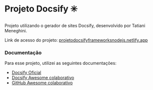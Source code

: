 # Projeto Docsify :eight_spoked_asterisk:

Projeto utilizando o gerador de sites Docsify, desenvolvido por Tatiani Meneghini.

Link de acesso do projeto:
[projetodocsifyframeworksnodejs.netlify.app](https://projetodocsifyframeworksnodejs.netlify.app)

### Documentação

Para esse projeto, utilizei as seguintes documentações:

- [Docsify Oficial](https://docsify.js.org/)
- [Docsify Awesome colaborativo](https://docsify.js.org/#/awesome)
- [GitHub Awesome colaborativo](https://github.com/docsifyjs/awesome-docsify)